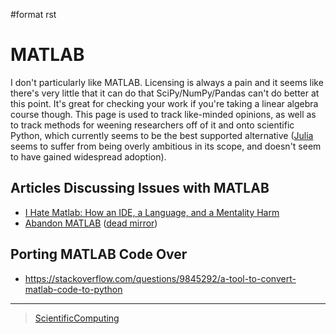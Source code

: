 \#format rst

MATLAB
======

I don't particularly like MATLAB. Licensing is always a pain and it seems like there's very little that it can do that SciPy/NumPy/Pandas can't do better at this point. It's great for checking your work if you're taking a linear algebra course though. This page is used to track like-minded opinions, as well as to track methods for weening researchers off of it and onto scientific Python, which currently seems to be the best supported alternative ([Julia](https://julialang.org/) seems to suffer from being overly ambitious in its scope, and doesn't seem to have gained widespread adoption).

Articles Discussing Issues with MATLAB
--------------------------------------

-   [I Hate Matlab: How an IDE, a Language, and a Mentality Harm](https://neuroplausible.com/matlab)
-   [Abandon MATLAB](https://web.archive.org/web/20150309010416/https://abandonmatlab.wordpress.com/) ([dead mirror](https://www.robertjacobson.dev/AbandonMatlab))

Porting MATLAB Code Over
------------------------

-   <https://stackoverflow.com/questions/9845292/a-tool-to-convert-matlab-code-to-python>

* * * * *

> [ScientificComputing](../ScientificComputing)

